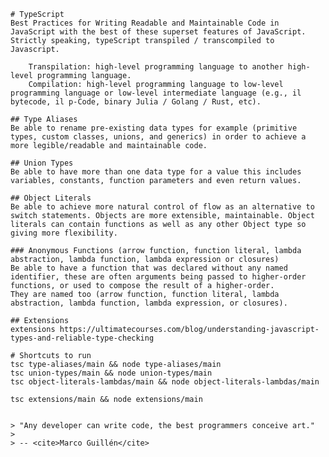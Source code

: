     # TypeScript
    Best Practices for Writing Readable and Maintainable Code in JavaScript with the best of these superset features of JavaScript. Strictly speaking, typeScript transpiled / transcompiled to Javascript.

        Transpilation: high-level programming language to another high-level programming language.
        Compilation: high-level programming language to low-level programming language or low-level intermediate language (e.g., il bytecode, il p-Code, binary Julia / Golang / Rust, etc).

    ## Type Aliases
    Be able to rename pre-existing data types for example (primitive types, custom classes, unions, and generics) in order to achieve a more legible/readable and maintainable code.

    ## Union Types
    Be able to have more than one data type for a value this includes variables, constants, function parameters and even return values.

    ## Object Literals
    Be able to achieve more natural control of flow as an alternative to switch statements. Objects are more extensible, maintainable. Object literals can contain functions as well as any other Object type so giving more flexibility.

    ### Anonymous Functions (arrow function, function literal, lambda abstraction, lambda function, lambda expression or closures)
    Be able to have a function that was declared without any named identifier, these are often arguments being passed to higher-order functions, or used to compose the result of a higher-order. 
    They are named too (arrow function, function literal, lambda abstraction, lambda function, lambda expression, or closures).

    ## Extensions
    extensions https://ultimatecourses.com/blog/understanding-javascript-types-and-reliable-type-checking

    # Shortcuts to run
    tsc type-aliases/main && node type-aliases/main
    tsc union-types/main && node union-types/main
    tsc object-literals-lambdas/main && node object-literals-lambdas/main
    
    tsc extensions/main && node extensions/main
    

    > "Any developer can write code, the best programmers conceive art."
    >
    > -- <cite>Marco Guillén</cite>